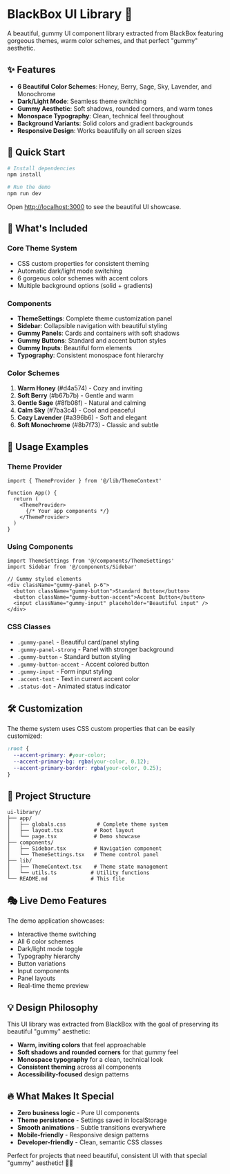 # BlackBox UI Library 🎨

A beautiful, gummy UI component library extracted from BlackBox featuring gorgeous themes, warm color schemes, and that perfect "gummy" aesthetic.

## ✨ Features

- **6 Beautiful Color Schemes**: Honey, Berry, Sage, Sky, Lavender, and Monochrome
- **Dark/Light Mode**: Seamless theme switching
- **Gummy Aesthetic**: Soft shadows, rounded corners, and warm tones
- **Monospace Typography**: Clean, technical feel throughout
- **Background Variants**: Solid colors and gradient backgrounds
- **Responsive Design**: Works beautifully on all screen sizes

## 🚀 Quick Start

```bash
# Install dependencies
npm install

# Run the demo
npm run dev
```

Open [http://localhost:3000](http://localhost:3000) to see the beautiful UI showcase.

## 🎯 What's Included

### Core Theme System
- CSS custom properties for consistent theming
- Automatic dark/light mode switching
- 6 gorgeous color schemes with accent colors
- Multiple background options (solid + gradients)

### Components
- **ThemeSettings**: Complete theme customization panel
- **Sidebar**: Collapsible navigation with beautiful styling
- **Gummy Panels**: Cards and containers with soft shadows
- **Gummy Buttons**: Standard and accent button styles
- **Gummy Inputs**: Beautiful form elements
- **Typography**: Consistent monospace font hierarchy

### Color Schemes
1. **Warm Honey** (#d4a574) - Cozy and inviting
2. **Soft Berry** (#b67b7b) - Gentle and warm
3. **Gentle Sage** (#8fb08f) - Natural and calming
4. **Calm Sky** (#7ba3c4) - Cool and peaceful
5. **Cozy Lavender** (#a396b6) - Soft and elegant
6. **Soft Monochrome** (#8b7f73) - Classic and subtle

## 🎨 Usage Examples

### Theme Provider
```tsx
import { ThemeProvider } from '@/lib/ThemeContext'

function App() {
  return (
    <ThemeProvider>
      {/* Your app components */}
    </ThemeProvider>
  )
}
```

### Using Components
```tsx
import ThemeSettings from '@/components/ThemeSettings'
import Sidebar from '@/components/Sidebar'

// Gummy styled elements
<div className="gummy-panel p-6">
  <button className="gummy-button">Standard Button</button>
  <button className="gummy-button-accent">Accent Button</button>
  <input className="gummy-input" placeholder="Beautiful input" />
</div>
```

### CSS Classes
- `.gummy-panel` - Beautiful card/panel styling
- `.gummy-panel-strong` - Panel with stronger background
- `.gummy-button` - Standard button styling
- `.gummy-button-accent` - Accent colored button
- `.gummy-input` - Form input styling
- `.accent-text` - Text in current accent color
- `.status-dot` - Animated status indicator

## 🛠 Customization

The theme system uses CSS custom properties that can be easily customized:

```css
:root {
  --accent-primary: #your-color;
  --accent-primary-bg: rgba(your-color, 0.12);
  --accent-primary-border: rgba(your-color, 0.25);
}
```

## 📁 Project Structure

```
ui-library/
├── app/
│   ├── globals.css          # Complete theme system
│   ├── layout.tsx          # Root layout
│   └── page.tsx            # Demo showcase
├── components/
│   ├── Sidebar.tsx         # Navigation component
│   └── ThemeSettings.tsx   # Theme control panel
├── lib/
│   ├── ThemeContext.tsx    # Theme state management
│   └── utils.ts           # Utility functions
└── README.md              # This file
```

## 🎭 Live Demo Features

The demo application showcases:
- Interactive theme switching
- All 6 color schemes
- Dark/light mode toggle
- Typography hierarchy
- Button variations
- Input components
- Panel layouts
- Real-time theme preview

## 💡 Design Philosophy

This UI library was extracted from BlackBox with the goal of preserving its beautiful "gummy" aesthetic:

- **Warm, inviting colors** that feel approachable
- **Soft shadows and rounded corners** for that gummy feel
- **Monospace typography** for a clean, technical look
- **Consistent theming** across all components
- **Accessibility-focused** design patterns

## 🔥 What Makes It Special

- **Zero business logic** - Pure UI components
- **Theme persistence** - Settings saved in localStorage
- **Smooth animations** - Subtle transitions everywhere
- **Mobile-friendly** - Responsive design patterns
- **Developer-friendly** - Clean, semantic CSS classes

Perfect for projects that need beautiful, consistent UI with that special "gummy" aesthetic! 🎨✨